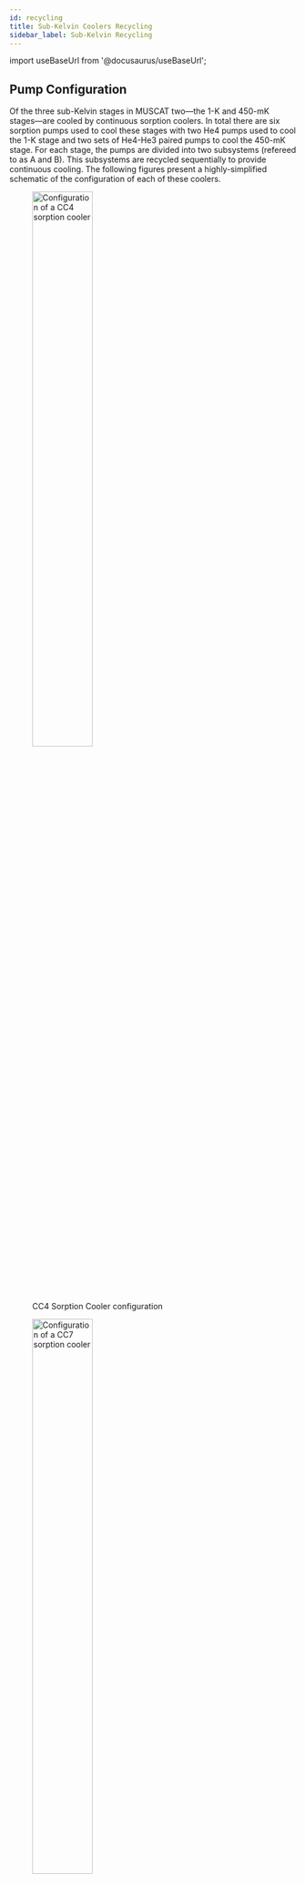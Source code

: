 ```yaml
---
id: recycling
title: Sub-Kelvin Coolers Recycling
sidebar_label: Sub-Kelvin Recycling
---
```


import useBaseUrl from '@docusaurus/useBaseUrl';

## Pump Configuration

Of the three sub-Kelvin stages in MUSCAT two—the 1-K and 450-mK stages—are cooled by continuous sorption coolers. In total there are six sorption pumps used to cool these stages with two He4 pumps used to cool the 1-K stage and two sets of He4-He3 paired pumps to cool the 450-mK stage. For each stage, the pumps are divided into two subsystems (refereed to as A and B). This subsystems are recycled sequentially to provide continuous cooling. The following figures present a highly-simplified schematic of the configuration of each of these coolers.

<figure>
<img className='image--center' alt='Configuration of a CC4 sorption cooler' src={useBaseUrl('img/CC4_config.png')} width='50%' />
<figcaption>CC4 Sorption Cooler configuration</figcaption>
</figure>
<figure>
<img className='image--center' alt='Configuration of a CC7 sorption cooler' src={useBaseUrl('img/CC7_config.png')} width='50%' />
<figcaption>CC7 Sorption Cooler configuration</figcaption>
</figure>

## Input Parameters

The recycling of the coolers is controlled by a state machine scripted in LabView. This state machine has two sets of input parameters each contained in a human-readable `.ini` file.

### Hardware Configuration Parameters
The first set of parameters is the physical channel IDs of the various heaters and temperature sensors. This is purely dependent on hardware configuration and present no possibility for optimisation and so is not further discussed here.

### Cycle Optimisation Parameters
The second set of parameters defines values like the set temperature each pump is heated to along with the voltage used for heating and the value of the exit condition for each stage of the cycle. The complete set of parameters is listed below

| Section | Parameter | Description | Default Value | Unit | Valid Range |
| --- | --- | --- | --- | --- | --- |
| CC7 | `He4APumpSetT` | Temperature to heat He4 A pump to condense He4 | 37.0 | Kelvin | Min: 0 |
| CC7 | `He4APumpVHeat` | Voltage used to heat He4 A pump up to `He4APumpSetT` | 24.0 | Volts | Min:&nbsp;0, Max:&nbsp;24 |
| CC7 | `He4APumpVHold` | Voltage used to hold He4 A pump at approximately `He4APumpSetT` during condensation | 3.5 | Volts | Min:&nbsp;0, Max:&nbsp;24 |
| CC7 | `He4AHSVOn` | Voltage to turn on (close) heat switch for He4 A pump | 3.5 | Volts | Min: 0, Max: 5 |
| CC7 | `He4AHSVOff` | Voltage to apply while heat switch for He4 A pump is off (open) | 0 | Volts | Min: 0, Max: 5 |
| CC7 | `He3APumpSetT` | Temperature to heat He3 A pump to condense He3 | 35.0 | Kelvin | Min: 0 |
| CC7 | `He3APumpVHeat` | Voltage used to heat He3 A pump up to `He3APumpSetT` | 24.0 | Volts | Min:&nbsp;0, Max:&nbsp;24 |
| CC7 | `He3APumpVHold` | Voltage used to hold He3 A pump at approximately `He3APumpSetT` during condensation | 3.5 | Volts | Min:&nbsp;0, Max:&nbsp;24 |
| CC7 | `He3AHSVOn` | Voltage to turn on (close) heat switch for He3 A pump | 3.5 | Volts | Min: 0, Max: 5 |
| CC7 | `He3AHSVOff` | Voltage to apply while heat switch for He3 A pump is off (open) | 0 | Volts | Min: 0, Max: 5 |
| CC7 | `He3ASoftStartV` | Voltage used to preheat He3 A pump during heating of He4 A pump | 0 | Volts | Min: 0, Max: 24 |
| CC7 | `He4BPumpSetT` | Temperature to heat He4 B pump to condense He4 | 37.0 | Kelvin | Min: 0 |
| CC7 | `He4BPumpVHeat` | Voltage used to heat He4 B pump up to `He4APumpSetT` | 24.0 | Volts | Min:&nbsp;0, Max:&nbsp;24 |
| CC7 | `He4BPumpVHold` | Voltage used to hold He4 B pump at approximately `He4APumpSetT` during condensation | 3.5 | Volts | Min:&nbsp;0, Max:&nbsp;24 |
| CC7 | `He4BHSVOn` | Voltage to turn on (close) heat switch for He4 B pump | 3.5 | Volts | Min: 0, Max: 5 |
| CC7 | `He4BHSVOff` | Voltage to apply while heat switch for He4 B pump is off (open) | 0 | Volts | Min: 0, Max: 5 |
| CC7 | `He3BPumpSetT` | Temperature to heat He3 B pump to condense He3 | 35.0 | Kelvin | Min: 0 |
| CC7 | `He3BPumpVHeat` | Voltage used to heat He3 B pump up to `He3APumpSetT` | 24.0 | Volts | Min:&nbsp;0, Max:&nbsp;24 |
| CC7 | `He3BPumpVHold` | Voltage used to hold He3 B pump at approximately `He3APumpSetT` during condensation | 5.0 | Volts | Min:&nbsp;0, Max:&nbsp;24 |
| CC7 | `He3BHSVOn` | Voltage to turn on (close) heat switch for He3 B pump | 3.5 | Volts | Min: 0, Max: 5 |
| CC7 | `He3BHSVOff` | Voltage to apply while heat switch for He3 B pump is off (open) | 0 | Volts | Min: 0, Max: 5 |
| CC7 | `He3BSoftStartV` | Voltage used to preheat He3 B pump during heating of He4 B pump | 0 | Volts | Min: 0, Max: 24 |
| CC7 | `He4CondTemp` | Temperature below which we consider He4 to condense in the system | 4.2 | Kelvin | Min: 0 |
| CC7 | `He4CondTime` | Time to wait for He4 to condense | 480 | Seconds | Min: 0 |
| CC7 | `He3CondTemp` | Temperature below which we consider He3 to condense in the system | 3.1 | Kelvin | Min: 0 |
| CC7 | `He3CondTime` | Time to wait for He3 to condense | 480 | Seconds | Min: 0 |
| CC7 | `HSOffBelow` | Temperature below which a heat switch is considered to be off (open) | 15.0 | Kelvin | Min: 0 |
| CC7 | `TimeBetweenCycles` | Time between the end of a A/B subsystem cycle and the start of the B/A cycle | 480 | Seconds | Min: 0 |
| CC7 | `He3TimeOut` | Fall-back parameter - Maximum time to wait after pumping He4 for the head of a He3 pump to cool below `He3CondTemp` before manually advancing the cycle | 2700 | Seconds | Min: 0 |
| CC4 | `He4APumpSetT` | Temperature to heat He4 A pump to condense He4 | 47.0 | Kelvin | Min: 0 |
| CC4 | `He4APumpVHeat` | Voltage used to heat He4 A pump up to `He4APumpSetT` | 24.0 | Volts | Min:&nbsp;0, Max:&nbsp;24 |
| CC4 | `He4APumpVHold` | Voltage used to hold He4 A pump at approximately `He4APumpSetT` during condensation | 4.5 | Volts | Min:&nbsp;0, Max:&nbsp;24 |
| CC4 | `He4AHSVOn` | Voltage to turn on (close) heat switch for He4 A pump | 5.0 | Volts | Min: 0, Max: 5 |
| CC4 | `He4AHSVOff` | Voltage to apply while heat switch for He4 A pump is off (open) | 0 | Volts | Min: 0, Max: 5 |
| CC4 | `He4BPumpSetT` | Temperature to heat He4 A pump to condense He4 | 47.0 | Kelvin | Min: 0 |
| CC4 | `He4BPumpVHeat` | Voltage used to heat He4 A pump up to `He4BPumpSetT` | 24.0 | Volts | Min:&nbsp;0, Max:&nbsp;24 |
| CC4 | `He4BPumpVHold` | Voltage used to hold He4 A pump at approximately `He4BPumpSetT` during condensation | 5.0 | Volts | Min:&nbsp;0, Max:&nbsp;24 |
| CC4 | `He4BHSVOn` | Voltage to turn on (close) heat switch for He4 A pump | 5.0 | Volts | Min: 0, Max: 5 |
| CC4 | `He4BHSVOff` | Voltage to apply while heat switch for He4 A pump is off (open) | 0 | Volts | Min: 0, Max: 5 |
| CC4 | `HSOffBelow` | Temperature below which a heat switch is considered to be off (open) | 15.0 | Kelvin | Min: 0 |
| CC4 | `TimeAfterCC7BeforeCC4` | Time to wait after finishing the CC7 subsystem cycle before finishing the CC4 subsystem cycle | 0 | Seconds | Min: 0 |

### Example files
Example configuration files, based on the currently used parameters are available for download here.

-   <a href={useBaseUrl('data/Indexes_default.ini')}>Hardware Parameters</a>
-   <a href={useBaseUrl('data/Params_default.ini')}>Cycle Parameters</a>

## Cycle State Flow

The following presents a basic overview of the states used in the state-machine to recycle the coolers in MUSCAT cryostat

0.  Start with all HSs `CC*He**HSVOn`
1.  Set CC4 A HS heater `CC4He4AHSVOff`, _go to_ 2
2.  Set CC7 A He3 and He4 HS heaters to `CC7He3AHSVOff` and `CC7He4AHSVOff`, _go to_ 3
3.  _if_ CC4 He4A HS is < `CC4HSOffBelow` _go to_ 4; _else go to_ 3
4.  Apply `CC4He4APumpVHeat` to CC4 He4 A pump heater, _go to_ 5
5.  _if_ CC7 He4 A HS _AND_ CC7 He3 A HS < `CC7HSOffBelow` _go to_ 6, _else go to_ 5
6.  Apply `CC7He4APumpVHeat` to CC7 He4 A pump heater, apply `CC7He3ASoftStartV` to CC7 He3 A pump heater, _go to_ 7
7.  _if_ CC7 He4 A pump > `CC7He4APumpSetT` _go to_ 8 (once only); _if_ CC4 He4 A pump > `CC4He4APumpSetT` _go to_ 9 (once only); _if_  CC7 He4 A pump > `CC7He4APumpSetT` _AND_  CC4 He4 A pump > `CC4He4APumpSetT` _go to_ 10; _else go to_ 7
8.  Apply `CC7He4APumpVHold` to CC7 He4 A pump heater, _go to_ 7
9.  Apply `CC4He4APumpVHold` to CC4 He4 A pump heater, _go to_ 7
10. Apply `CC7He3APumpVHeat` to CC7 He3 A pump heater, _go to_ 11
11. _if_ CC7 He3 A pump > `CC7He3APumpSetT` _go to_ 12; _else go to_ 11
12. Apply `CC7He3APumpVHold`, _go to_ 13
13. _if_ CC7 He4 A head < `CC7He4CondTemp` _go to_ 14; _else go to_ 13
14. _wait_ `CC7He4CondTime` _then go to_ 15.
15. Set CC7 He4 A pump heater to 0, apply `CC7He4AHSVOn` to CC7 He4A HS heater, _go to_ 16
16. _if_ CC7 He3 A head < `CC7He3CondTemp` _go to_ 17; _else if_ time at this state > `CC7He3TimeOut` _go to_ 17; _else go to_ 16
17. _wait_ `CC7He3CondTime`, _then go to_ 18
18. Set CC7 He3 A pump heater to 0, apply `CC7He3AHSVOn` to CC7 He3A HS heater, _go to_ 19
19. _wait_ `CC4TimeAfterCC7BeforeCC4`, _then go to_ 20
20. Set CC4 He4 A pump heater to 0, apply `CC4He4AHSVOn` to CC4 He4A HS heater, _go to_ 21
21. _wait_ `CC7TimeBetweenCycles`, _then go to_ 22
22. Set CC4 B HS heater to `CC4He4BHSVOff`, _go to_ 23
23. Set CC7 B He3 and He4 HS heaters to `CC7He3BHSVOff` and `CC7He4BHSVOff`, _go to_ 24
24. _if_ CC4 He4 B HS < `CC4HSOffBelow`, _go to_ 25; _else go to_ 24
25. Apply `CC4He4BPumpVHeat` to CC4 He4 B pump heater, _go to_ 26
26. _if_ CC7 He4 B HS _AND_ CC7 He3 B HS < `CC7HSOffBelow` _go to_ 27, _else go to_ 26
27. Apply `CC7He4BPumpVHeat` to CC7 He4 B pump heater, apply `CC7He3BSoftStartV` to CC7 He3 A pump heater, _go to_ 28
28. _if_ CC7 He4 B pump > `CC7He4BPumpSetT` _go to_ 29 (once only); _if_ CC4 He4 B pump > `CC4He4BPumpSetT` _go to_ 30 (once only), _if_ CC4 He4 B pump > `CC4He4BPumpSetT` _AND_ CC7 He4 B pump > `CC7He4BPumpSetT` _go to_ 31, _else go to_ 28
29. Apply `CC7He4BPumpVHold` to CC7 He4 B pump heater, _go to_ 28
30. Apply `CC4He4BPumpVHold` to CC4 He4 B pump heater, _go to_ 28
31. Apply `CC7He3BPumpVHeat` to CC7 He3 B pump heater, _go to_ 32
32. _if_ CC7 He3 B pump > `CC7He3BPumpSetT` _go to_ 33, _else go to_ 32
33. Apply `CC7He3BPumpVHold` to CC7 He3 B pump heater, _go to_ 34
34. _if_ CC7 He4 B pump head < `CC7He4CondTemp` _go to_ 35, _else go to_ 34
35. _wait_ `CC7He4CondTime`, _then go to_ 36.
36. Set CC7 He4 B pump heater to 0, apply `CC7He4BHSVOn` to CC7 He4 B HS, _go to_ 37
37. _if_ CC7 He3 B head < `CC7He3CondTemp` _go to_ 38; _else if_ time at this state > `CC7He3TimeOut` _go to_ 38; _else go to_ 37
38. _wait_ `CC7He3CondTime`, _then go to_ 39
39. Set CC7 He3 B pump heater to 0, apply `CC7He3BHSVOn` to CC7 He3B HS heater, _go to_ 40
40. _wait_ `CC4TimeAfterCC7BeforeCC4`, _then go to_ 41
41. Set CC4 He4 B pump heater to 0, apply `CC4CC7He4BHSVOn` to CC4 He4B HS heater, _go to_ 42
42. _wait_ `CC7TimeBetweenCycles`, _then go to_ 1
